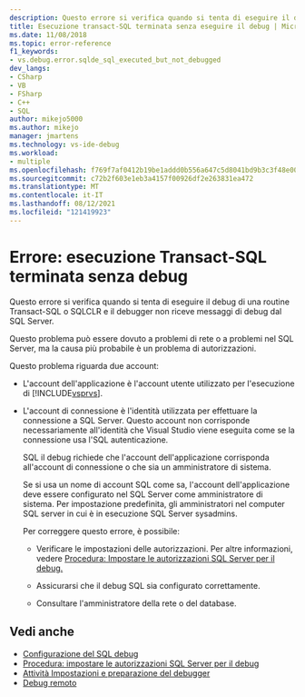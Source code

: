 ```yaml
---
description: Questo errore si verifica quando si tenta di eseguire il debug di una routine Transact-SQL o SQLCLR e il debugger non riceve messaggi di debug dal SQL Server.
title: Esecuzione transact-SQL terminata senza eseguire il debug | Microsoft Docs
ms.date: 11/08/2018
ms.topic: error-reference
f1_keywords:
- vs.debug.error.sqlde_sql_executed_but_not_debugged
dev_langs:
- CSharp
- VB
- FSharp
- C++
- SQL
author: mikejo5000
ms.author: mikejo
manager: jmartens
ms.technology: vs-ide-debug
ms.workload:
- multiple
ms.openlocfilehash: f769f7af0412b19be1addd0b556a647c5d8041bd9b3c3f48e0022315d3519bc9
ms.sourcegitcommit: c72b2f603e1eb3a4157f00926df2e263831ea472
ms.translationtype: MT
ms.contentlocale: it-IT
ms.lasthandoff: 08/12/2021
ms.locfileid: "121419923"
---
```

# <a name="error-transact-sql-execution-ended-without-debugging"></a>Errore: esecuzione Transact-SQL terminata senza debug

Questo errore si verifica quando si tenta di eseguire il debug di una routine Transact-SQL o SQLCLR e il debugger non riceve messaggi di debug dal SQL Server.

Questo problema può essere dovuto a problemi di rete o a problemi nel SQL Server, ma la causa più probabile è un problema di autorizzazioni.

Questo problema riguarda due account:

- L'account dell'applicazione è l'account utente utilizzato per l'esecuzione di [!INCLUDE[vsprvs](../code-quality/includes/vsprvs_md.md)].

- L'account di connessione è l'identità utilizzata per effettuare la connessione a SQL Server. Questo account non corrisponde necessariamente all'identità che Visual Studio viene eseguita come se la connessione usa l'SQL autenticazione.

  SQL il debug richiede che l'account dell'applicazione corrisponda all'account di connessione o che sia un amministratore di sistema.

  Se si usa un nome di account SQL come sa, l'account dell'applicazione deve essere configurato nel SQL Server come amministratore di sistema. Per impostazione predefinita, gli amministratori nel computer SQL server in cui è in esecuzione SQL Server sysadmins.

  Per correggere questo errore, è possibile:

  - Verificare le impostazioni delle autorizzazioni. Per altre informazioni, vedere [Procedura: Impostare le autorizzazioni SQL Server per il debug.](/previous-versions/w1bhybwz(v=vs.100))

  - Assicurarsi che il debug SQL sia configurato correttamente.

  - Consultare l'amministratore della rete o del database.

## <a name="see-also"></a>Vedi anche

- [Configurazione del SQL debug](/previous-versions/visualstudio/visual-studio-2010/s4sszxst(v=vs.100))
- [Procedura: impostare le autorizzazioni SQL Server per il debug](/previous-versions/w1bhybwz(v=vs.100))
- [Attività Impostazioni e preparazione del debugger](../debugger/debugger-settings-and-preparation.md)
- [Debug remoto](../debugger/remote-debugging.md)
